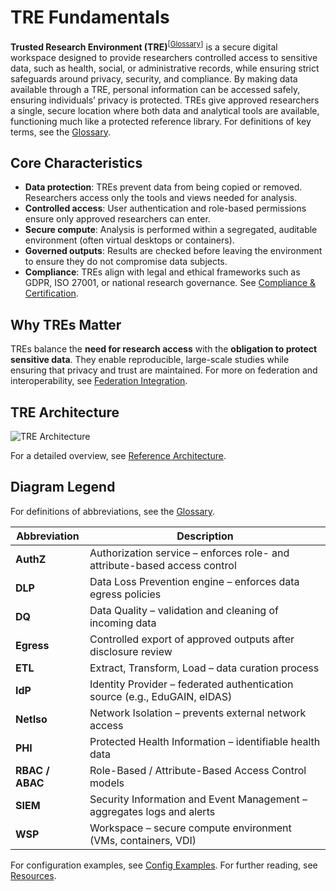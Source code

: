 
# TRE Fundamentals

**Trusted Research Environment (TRE)**<sup>[[Glossary](appendices/glossary.md#tre-operator)]</sup> is a secure digital workspace designed to provide researchers controlled access to sensitive data, such as health, social, or administrative records, while ensuring strict safeguards around privacy, security, and compliance. By making data available through a TRE, personal information can be accessed safely, ensuring individuals’ privacy is protected. TREs give approved researchers a single, secure location where both data and analytical tools are available, functioning much like a protected reference library. For definitions of key terms, see the [Glossary](appendices/glossary.md).


## Core Characteristics
- **Data protection**: TREs prevent data from being copied or removed. Researchers access only the tools and views needed for analysis.  
- **Controlled access**: User authentication and role-based permissions ensure only approved researchers can enter.  
- **Secure compute**: Analysis is performed within a segregated, auditable environment (often virtual desktops or containers).  
- **Governed outputs**: Results are checked before leaving the environment to ensure they do not compromise data subjects.  
- **Compliance**: TREs align with legal and ethical frameworks such as GDPR, ISO 27001, or national research governance. See [Compliance & Certification](../compliance.md).


## Why TREs Matter
TREs balance the **need for research access** with the **obligation to protect sensitive data**. They enable reproducible, large-scale studies while ensuring that privacy and trust are maintained. For more on federation and interoperability, see [Federation Integration](../federation.md).


## TRE Architecture

![TRE Architecture](../images/tre_architecture_ops_docs.png)

For a detailed overview, see [Reference Architecture](appendices/reference-architecture.md).

## Diagram Legend

For definitions of abbreviations, see the [Glossary](appendices/glossary.md).

| Abbreviation | Description |
|---------------|-------------|
| **AuthZ** | Authorization service – enforces role- and attribute-based access control |
| **DLP** | Data Loss Prevention engine – enforces data egress policies |
| **DQ** | Data Quality – validation and cleaning of incoming data |
| **Egress** | Controlled export of approved outputs after disclosure review |
| **ETL** | Extract, Transform, Load – data curation process |
| **IdP** | Identity Provider – federated authentication source (e.g., EduGAIN, eIDAS) |
| **NetIso** | Network Isolation – prevents external network access |
| **PHI** | Protected Health Information – identifiable health data |
| **RBAC / ABAC** | Role-Based / Attribute-Based Access Control models |
| **SIEM** | Security Information and Event Management – aggregates logs and alerts |
| **WSP** | Workspace – secure compute environment (VMs, containers, VDI) |

For configuration examples, see [Config Examples](appendices/config-examples.md). For further reading, see [Resources](appendices/resources.md).
